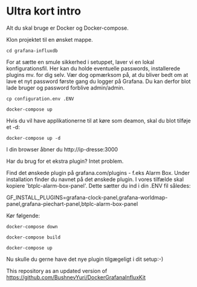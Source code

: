 # Ultra kort intro

Alt du skal bruge er Docker og Docker-compose.

Klon projektet til en ønsket mappe.

`cd grafana-influxdb`

For at sætte en smule sikkerhed i setuppet, laver vi en lokal konfigurationsfil. Her kan du holde eventuelle passwords, installerede plugins mv. for dig selv. Vær dog opmærksom på, at du bliver bedt om at lave et nyt password første gang du logger på Grafana. Du kan derfor blot lade bruger og password forblive admin/admin.

`cp configuration.env .ENV`

`docker-compose up`

Hvis du vil have applikationerne til at køre som deamon, skal du blot tilføje et -d:

`docker-compose up -d`

I din browser åbner du http://ip-dresse:3000

Har du brug for et ekstra plugin? Intet problem.

Find det ønskede plugin på grafana.com/plugins - f.eks Alarm Box. Under installation finder du navnet på det ønskede plugin. I vores tilfælde skal kopiere 'btplc-alarm-box-panel'. Dette sætter du ind i din .ENV fil således:

GF_INSTALL_PLUGINS=grafana-clock-panel,grafana-worldmap-panel,grafana-piechart-panel,btplc-alarm-box-panel

Kør følgende:

`docker-compose down`

`docker-compose build`

`docker-compose up`

Nu skulle du gerne have det nye plugin tilgægeligt i dit setup:-)

This repository as an updated version of https://github.com/BushnevYuri/DockerGrafanaInfluxKit
